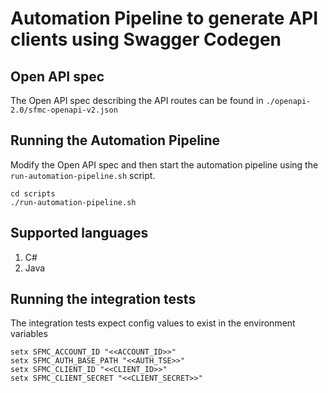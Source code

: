 # Automation Pipeline to generate API clients using Swagger Codegen

## Open API spec
The Open API spec describing the API routes can be found in `./openapi-2.0/sfmc-openapi-v2.json`

## Running the Automation Pipeline

Modify the Open API spec and then start the automation pipeline using the `run-automation-pipeline.sh` script.

```
cd scripts
./run-automation-pipeline.sh
```

## Supported languages
1. C#
2. Java

## Running the integration tests

The integration tests expect config values to exist in the environment variables

```
setx SFMC_ACCOUNT_ID "<<ACCOUNT_ID>>"
setx SFMC_AUTH_BASE_PATH "<<AUTH_TSE>>"
setx SFMC_CLIENT_ID "<<CLIENT_ID>>"
setx SFMC_CLIENT_SECRET "<<CLIENT_SECRET>>"
```
